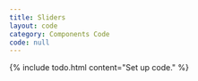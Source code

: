```yaml
---
title: Sliders
layout: code
category: Components Code
code: null
---
```


{% include todo.html content="Set up code." %}
